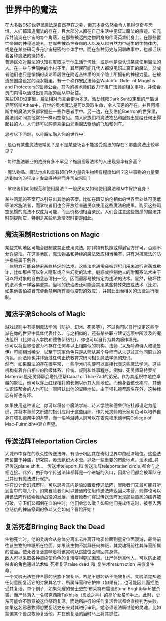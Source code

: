 # 世界中的魔法

&#x20;   在大多数D\&D世界里魔法是自然存在之物，但其本身依然会令人觉得惊奇与恐惧。人们都知道魔法的存在，且大部分人都在自己生活中见证过魔法的痕迹。它充斥并流淌在宇宙的每个角落，在那些被远古之物附身的传奇英雄们身上，在那些覆亡帝国的神秘遗迹里，在那些被众神眷顾的人以及从超自然力中诞生的生物体内，或是在某些研习多元宇宙秘密的个体手中。而在各种历史与闲聊故事中，也都活跃着各种魔法的操持者。\
&#x20;   普通民众对魔法的认知程度取决于他生活于何处，或是他是否认识某些使用魔法的人。在一些与世隔绝的小村子里，其居民可能几代人都没见识过真正的魔法，又或者他们也只是悄悄的谈论着居住在附近丛林里的某个隐士所拥有的神秘力量。在被遗忘国度设定的深水城里，有一个称作安民法师会Watchful Order of Magistis and Protectors的法师公会。其内的奥术师们致力于推广法师的相关事物，并使会员门内得以通过出售其服务而从中获益。\
&#x20;   某些D\&D设定里，魔法相对而言会更为多见。浩劫残阳Dark Sun设定里的严酷世界阿塔斯Athas中，存世的奥术魔法是可以汲取生命，令人厌恶的存在。并且阿塔斯中的魔法大多都掌握在一些作恶者手中。另一边，在艾伯伦Eberron的世界里，魔法则如同其他常识一样司空常见。商人家族们将魔法物品和服务出售给任何出得起钱的人。人们还可以购票乘坐由元素魔法驱动的飞船和列车。

思考以下问题，以将魔法融入你的世界中：

· 是否有某些魔法较常见？是不是某些场合不能接受魔法的存在？那些魔法比较罕见？

· 每种施法职业的成员有多不罕见？施展高等法术的人出现频率有多高？

· 魔法物品、魔法地点和具有超自然力量的生物稀有程度如何？这些事物的力量要达到如何的程度才会显得特异而非司空常见？

· 掌权者们如何规范和使用魔法？一般民众又如何使用魔法和从中保护自身？

&#x20;   某些问题的答案可以引导出其他的答案。比如在跟艾伯伦相似的世界里处处可见低等法术施法者，而掌权者们也会开放给普通民众使用这些魔法的成果。购买这些司空见惯的魔法不仅成为可能，而且价格也相当亲民。人们会注意这些熟悉的魔法并时刻提防它，特别是某些危急情况时更是如此。

## **魔法限制Restrictions on Magic**

&#x20;   某些文明地区可能会限制或禁止使用魔法。除非持有执照或得到官方许可，否则不允许施法。在这类地区，魔法物品和持续的魔法效应相当稀有，只有对抗魔法的防护措施属于例外。\
&#x20;   一些地方可能会禁用某些特定的法术。这些法术通常会被罪犯们用来进行盗窃或欺诈，比如那些可以令人隐形或产生幻觉的法术。魅惑或控制他人的附魔系法术由于可以将对象的自由意志清扫一空，因而最容易被指定为违法的法术。显然，破坏性的法术也一样容易遭禁。当地的统治者还可能会禁用某些特殊效应或法术（比如，如果他害怕被冒充便会禁用所有类似变形的效应），并因此出台相关的法律进行限制。

## **魔法学派Schools of Magic**

&#x20;   游戏规则中有提到魔法学派（防护、幻术、死灵等），不过你可以自行设定这些学派在你的世界中具体代表什么。与之相似的，还有某些职业建议选项中所涉及的魔法组织（比如诗人学院和德鲁伊结社），你也可以自行为其内容作填充。\
&#x20;   你可以将世界设定为不存在任何与以上相类似的机构。法师（以及吟游诗人和德鲁伊）可能相当稀少，以至于玩家角色只是从师从某个导师而从未见过其他同职业的角色，而法师也并非通过任何正统教育来研习相关魔法学派的知识。\
&#x20;   然而，如果魔法的存在很平常，一些学术机构便可以直接代表这些魔法学派。这些机构有着各自相应的阶级体系、传统、规则和处事程序。例如，死灵师马特罗斯Materros是死灵师帮会塔扎德帮Cabal of Thar-Zad的弟兄。作为其组织中地位卓越的象征，他可以穿上红绿相衬的长袍以示其大师地位。而他身着该长袍时，其他认识该帮会的人也可以一眼辨认出他的显赫地位。由于塔扎德帮恶名在外，这种标志有好也有坏。

&#x20;   如果使用这种设定，你可以将各个魔法学派、诗人学院和德鲁伊结社都设定为组织，并将本章前文所述的指引应用于这些组织。作为死灵师的玩家角色可以培养自身在塔扎德帮中的声望，而一名吟游诗人则可以在麦克福米德学院College of Mac-Fuirmidh中建立声望。

## **传送法阵Teleportation Circles**

&#x20;   大城市中存在的永久性传送法阵，有助于巩固其在奇幻世界中的经济地位。这些法阵设置于神庙，研究院，奥法组织大本营，以及一些重要的市政地点。法术如_异界传送plane shift_、_传送术teleport_和_传送法阵teleportation circle_都会与之相连接。此外，由于每个传送法阵都算是一个进城的入口，因此它们都会被军队守卫并设有魔法进行保护。\
&#x20;   你在设计奇幻城市时，可以思考其内是否设置着传送法阵，冒险者们又最可能打听到当中的哪几个。如果冒险者们可以普通的使用传送法阵返回大本营，则你也可以用该法阵作线索推动战役的发展。当冒险者们穿过传送法阵发现那些熟悉的结界被打破，守卫们又都倒在血泊中时，他们会怎么做？如果他们完成传送时，被卷入两位结仇的神庙祭司的争斗又会如何？冒险开始！

## **复活死者Bringing Back the Dead**

&#x20;   生物死亡时，他的灵魂会从身体分离出去并离开物质位面到星界位面漫游，最终前往该生物的神祇所在位面。如果该生物不崇拜任何神祇，其灵魂将前往其阵营所属的位面。使死者复活意味着将该灵魂从这些位面带回其身体。\
&#x20;   敌人可以采取各种措施使角色的复活变得更加困难。让尸体远离他人，可以防止被杀害的角色通过法术如_死者复活raise dead_和_复生术resurrection_来恢复生命。\
&#x20;   一个灵魂无法在非自愿的状态下被复活。若是不想的话不能被复活。灵魂清楚知道任何意图复活它的对象其名字、所属阵营和守护神（如果有），也可能因此而拒绝受其复活。举个例子，如果荣耀的骑士史东·布莱特布雷德Sturm Brightblade被杀害，而尸体落入一名塔克西斯Takhisis（恶龙之神）的高阶女祭司手上。此时，史东可能会不愿意被这位祭司复活，而她所进行的任何复活尝试都会直接判为失败。如果这名邪恶牧师想要复活史东来对其进行审讯，她必须设法瞒过他的灵魂，比如蒙骗某个善良牧师复活他，并在他复活的当时马上将其抓住。

&#x20;
